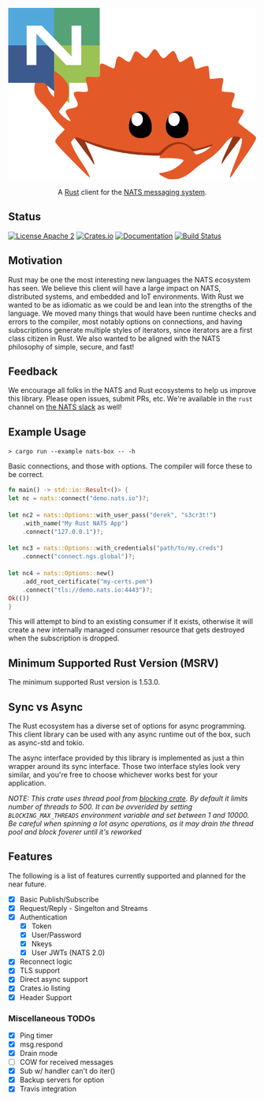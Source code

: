 <p align="center">
  <img src="logo/logo.svg">
</p>

<p align="center">
    A <a href="https://www.rust-lang.org/">Rust</a> client for the <a href="https://nats.io">NATS messaging system</a>.
</p>

## Status

[![License Apache 2](https://img.shields.io/badge/License-Apache2-blue.svg)](https://www.apache.org/licenses/LICENSE-2.0)
[![Crates.io](https://img.shields.io/crates/v/nats.svg)](https://crates.io/crates/nats)
[![Documentation](https://docs.rs/nats/badge.svg)](https://docs.rs/nats/)
[![Build Status](https://github.com/nats-io/nats.rs/workflows/Rust/badge.svg)](https://github.com/nats-io/nats.rs/actions)


## Motivation

Rust may be one the most interesting new languages the NATS ecosystem has seen.
We believe this client will have a large impact on NATS, distributed systems, and
embedded and IoT environments. With Rust we wanted to be as idiomatic as we
could be and lean into the strengths of the language. We moved many things that
would have been runtime checks and errors to the compiler, most notably options
on connections, and having subscriptions generate multiple styles of iterators,
since iterators are a first class citizen in Rust. We also wanted to be aligned
with the NATS philosophy of simple, secure, and fast!

## Feedback

We encourage all folks in the NATS and Rust ecosystems to help us
improve this library. Please open issues, submit PRs, etc. We're
available in the `rust` channel on [the NATS slack](https://slack.nats.io)
as well!

## Example Usage

`> cargo run --example nats-box -- -h`

Basic connections, and those with options. The compiler will force these to be correct.

```rust
fn main() -> std::io::Result<()> {
let nc = nats::connect("demo.nats.io")?;

let nc2 = nats::Options::with_user_pass("derek", "s3cr3t!")
    .with_name("My Rust NATS App")
    .connect("127.0.0.1")?;

let nc3 = nats::Options::with_credentials("path/to/my.creds")
    .connect("connect.ngs.global")?;

let nc4 = nats::Options::new()
    .add_root_certificate("my-certs.pem")
    .connect("tls://demo.nats.io:4443")?;
Ok(())
}
```
<!--
### Publish

```rust
nc.publish("my.subject", "Hello World!")?;

nc.publish("my.subject", "my message")?;

// Publish a request manually.
let reply = nc.new_inbox();
let rsub = nc.subscribe(&reply)?;
nc.publish_request("my.subject", &reply, "Help me!")?;
```

### Subscribe

```rust
let sub = nc.subscribe("foo")?;
for msg in sub.messages() {}

// Using next.
if let Some(msg) = sub.next() {}

// Other iterators.
for msg in sub.try_iter() {}
for msg in sub.timeout_iter(Duration::from_secs(10)) {}

// Using a threaded handler.
let sub = nc.subscribe("bar")?.with_handler(move |msg| {
    println!("Received {}", &msg);
    Ok(())
});

// Queue subscription.
let qsub = nc.queue_subscribe("foo", "my_group")?;
```

### Request/Response

```rust
let resp = nc.request("foo", "Help me?")?;

// With a timeout.
let resp = nc.request_timeout("foo", "Help me?", Duration::from_secs(2))?;

// With multiple responses.
for msg in nc.request_multi("foo", "Help")?.iter() {}

// Publish a request manually.
let reply = nc.new_inbox();
let rsub = nc.subscribe(&reply)?;
nc.publish_request("foo", &reply, "Help me!")?;
let response = rsub.iter().take(1);
```

### Jetstream

Create a new stream with default options:
```rust
let js = nats::jetstream::new(nc);

// add_stream converts a str into a
// default `StreamConfig`.
js.add_stream("my_stream")?;
```

Create a new consumer:
```rust
let nc = nats::connect("demo.nats.io")?;
let js = nats::jetstream::new(nc);

js.add_stream("my_stream")?;
js.add_consumer("my_stream", "my_consumer")?;
```

Create a new subscription:
```rust
let nc = nats::connect("demo.nats.io")?;
let js = nats::jetstream::new(nc);

js.add_stream("my_stream")?;
let subscription = js.subscribe("my_stream")?;

// add stream with options
js.add_stream(nats::jetstream::StreamConfig{
    name: "my_another_stream".to_string(),
    max_msgs: 2000,
    discard: nats::jetstream::DiscardPolicy::Old,
    ..Default::default()
})?
})
``` -->
This will attempt to bind to an existing consumer if it exists, otherwise it will create a new internally managed consumer resource that gets destroyed when the subscription is dropped.


## Minimum Supported Rust Version (MSRV)

The minimum supported Rust version is 1.53.0.

## Sync vs Async

The Rust ecosystem has a diverse set of options for async programming. This client library can be used with any async runtime out of the box, such as async-std and tokio.

The async interface provided by this library is implemented as just a thin wrapper around its sync interface. Those two interface styles look very similar, and you're free to choose whichever works best for your application.

<em>*NOTE:* This crate uses thread pool from [blocking crate](https://crates.io/crates/blocking/1.1.0). By default it limits number of threads to 500. It can be ovverided by setting `BLOCKING_MAX_THREADS` environment variable and set between 1 and 10000. Be careful when spinning a lot async operations, as it may drain the thread pool and block foverer until it's reworked</em>

## Features
The following is a list of features currently supported and planned for the near future.

* [X] Basic Publish/Subscribe
* [X] Request/Reply - Singelton and Streams
* [X] Authentication
  * [X] Token
  * [X] User/Password
  * [X] Nkeys
  * [X] User JWTs (NATS 2.0)
* [X] Reconnect logic
* [X] TLS support
* [X] Direct async support
* [X] Crates.io listing
* [x] Header Support

### Miscellaneous TODOs
* [X] Ping timer
* [X] msg.respond
* [X] Drain mode
* [ ] COW for received messages
* [X] Sub w/ handler can't do iter()
* [X] Backup servers for option
* [X] Travis integration
